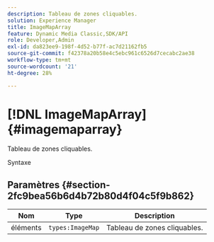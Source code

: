 ```yaml
---
description: Tableau de zones cliquables.
solution: Experience Manager
title: ImageMapArray
feature: Dynamic Media Classic,SDK/API
role: Developer,Admin
exl-id: da823ee9-198f-4d52-b77f-ac7d21162fb5
source-git-commit: f42378a20b58e4c5ebc961c6526d7cecabc2ae38
workflow-type: tm+mt
source-wordcount: '21'
ht-degree: 28%

---
```


# [!DNL ImageMapArray]{#imagemaparray}

Tableau de zones cliquables.

Syntaxe

## Paramètres {#section-2fc9bea56b6d4b72b80d4f04c5f9b862}

| Nom | Type | Description |
|---|---|---|
| éléments | `types:ImageMap` | Tableau de zones cliquables. |
